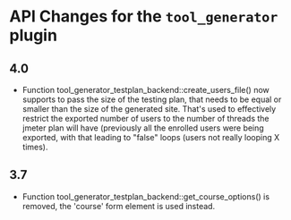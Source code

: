 # API Changes for the `tool_generator` plugin

## 4.0

- Function tool_generator_testplan_backend::create_users_file() now supports to pass the size of the testing plan,
  that needs to be equal or smaller than the size of the generated site. That's used to effectively restrict the
  exported number of users to the number of threads the jmeter plan will have (previously all the enrolled users
  were being exported, with that leading to "false" loops (users not really looping X times).

## 3.7

- Function tool_generator_testplan_backend::get_course_options() is removed, the 'course' form element is used instead.
